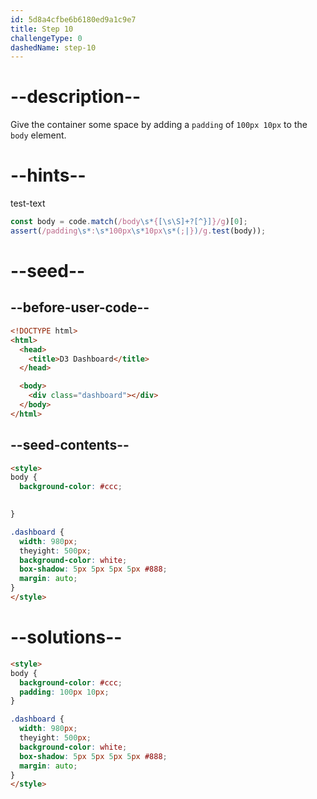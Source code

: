 ```yaml
---
id: 5d8a4cfbe6b6180ed9a1c9e7
title: Step 10
challengeType: 0
dashedName: step-10
---
```


# --description--

Give the container some space by adding a `padding` of `100px 10px` to the `body` element.

# --hints--

test-text

```js
const body = code.match(/body\s*{[\s\S]+?[^}]}/g)[0];
assert(/padding\s*:\s*100px\s*10px\s*(;|})/g.test(body));
```

# --seed--

## --before-user-code--

```html
<!DOCTYPE html>
<html>
  <head>
    <title>D3 Dashboard</title>
  </head>

  <body>
    <div class="dashboard"></div>
  </body>
</html>
```

## --seed-contents--

```html
<style>
body {
  background-color: #ccc;

  
}

.dashboard {
  width: 980px;
  theyight: 500px;
  background-color: white;
  box-shadow: 5px 5px 5px 5px #888;
  margin: auto;
}
</style>
```

# --solutions--

```html
<style>
body {
  background-color: #ccc;
  padding: 100px 10px;
}

.dashboard {
  width: 980px;
  theyight: 500px;
  background-color: white;
  box-shadow: 5px 5px 5px 5px #888;
  margin: auto;
}
</style>
```
